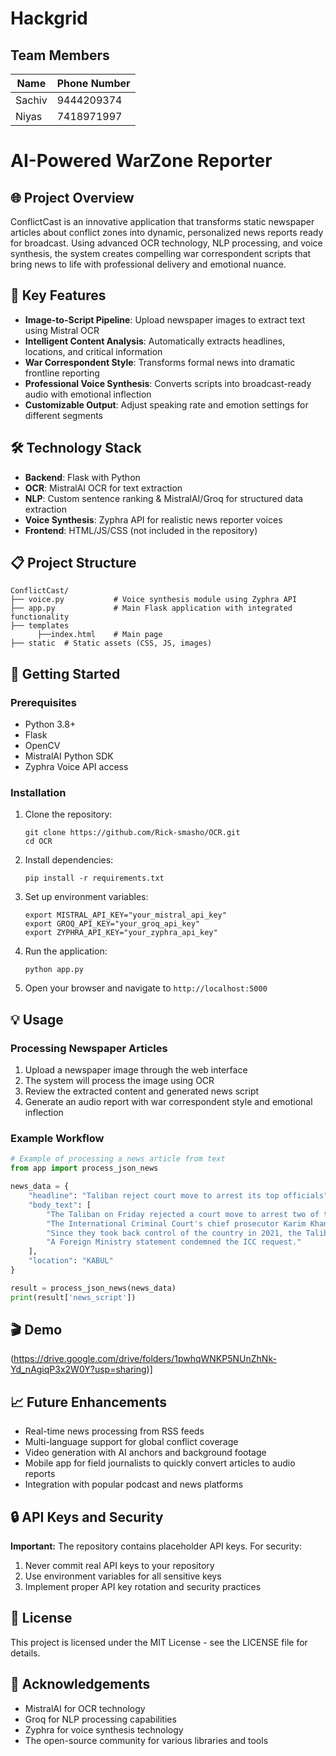 # Hackgrid

## Team Members

| Name   | Phone Number |
|--------|--------------|
| Sachiv | 9444209374   |
| Niyas  | 7418971997   |

#  AI-Powered  WarZone Reporter

## 🌐 Project Overview

ConflictCast is an innovative application that transforms static newspaper articles about conflict zones into dynamic, personalized news reports ready for broadcast. Using advanced OCR technology, NLP processing, and voice synthesis, the system creates compelling war correspondent scripts that bring news to life with professional delivery and emotional nuance.

## 🔑 Key Features

- **Image-to-Script Pipeline**: Upload newspaper images to extract text using Mistral OCR
- **Intelligent Content Analysis**: Automatically extracts headlines, locations, and critical information
- **War Correspondent Style**: Transforms formal news into dramatic frontline reporting
- **Professional Voice Synthesis**: Converts scripts into broadcast-ready audio with emotional inflection
- **Customizable Output**: Adjust speaking rate and emotion settings for different segments

## 🛠️ Technology Stack

- **Backend**: Flask with Python
- **OCR**: MistralAI OCR for text extraction
- **NLP**: Custom sentence ranking & MistralAI/Groq for structured data extraction
- **Voice Synthesis**: Zyphra API for realistic news reporter voices
- **Frontend**: HTML/JS/CSS (not included in the repository)

## 📋 Project Structure

```
ConflictCast/
├── voice.py           # Voice synthesis module using Zyphra API
├── app.py             # Main Flask application with integrated functionality
├── templates
      ├──index.html    # Main page
├── static  # Static assets (CSS, JS, images)

```

## 🚀 Getting Started

### Prerequisites

- Python 3.8+
- Flask
- OpenCV
- MistralAI Python SDK
- Zyphra Voice API access

### Installation

1. Clone the repository:
   ```
   git clone https://github.com/Rick-smasho/OCR.git
   cd OCR
   ```

2. Install dependencies:
   ```
   pip install -r requirements.txt
   ```

3. Set up environment variables:
   ```
   export MISTRAL_API_KEY="your_mistral_api_key"
   export GROQ_API_KEY="your_groq_api_key"
   export ZYPHRA_API_KEY="your_zyphra_api_key"
   ```

4. Run the application:
   ```
   python app.py
   ```

5. Open your browser and navigate to `http://localhost:5000`

## 💡 Usage

### Processing Newspaper Articles

1. Upload a newspaper image through the web interface
2. The system will process the image using OCR
3. Review the extracted content and generated news script
4. Generate an audio report with war correspondent style and emotional inflection

### Example Workflow

```python
# Example of processing a news article from text
from app import process_json_news

news_data = {
    "headline": "Taliban reject court move to arrest its top officials",
    "body_text": [
        "The Taliban on Friday rejected a court move to arrest two of their top officials for persecuting women, accusing the court of baseless accusations and misbehaviour.",
        "The International Criminal Court's chief prosecutor Karim Khan announced on Thursday he had requested arrest warrants for two top Taliban officials, including the leader Hibatullah Akhundzada.",
        "Since they took back control of the country in 2021, the Taliban have barred women from jobs, most public spaces and education beyond sixth grade.",
        "A Foreign Ministry statement condemned the ICC request."
    ],
    "location": "KABUL"
}

result = process_json_news(news_data)
print(result['news_script'])
```

## 🎬 Demo

(https://drive.google.com/drive/folders/1pwhqWNKP5NUnZhNk-Yd_nAgiqP3x2W0Y?usp=sharing)]

## 📈 Future Enhancements

- Real-time news processing from RSS feeds
- Multi-language support for global conflict coverage
- Video generation with AI anchors and background footage
- Mobile app for field journalists to quickly convert articles to audio reports
- Integration with popular podcast and news platforms

## 🔒 API Keys and Security

**Important:** The repository contains placeholder API keys. For security:

1. Never commit real API keys to your repository
2. Use environment variables for all sensitive keys
3. Implement proper API key rotation and security practices


## 📄 License

This project is licensed under the MIT License - see the LICENSE file for details.

## 🙏 Acknowledgements

- MistralAI for OCR technology
- Groq for NLP processing capabilities
- Zyphra for voice synthesis technology
- The open-source community for various libraries and tools

